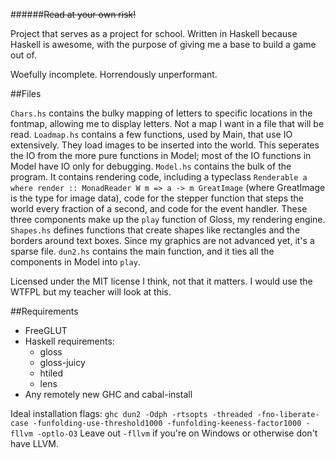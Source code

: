 ######~~Read at your own risk!~~








Project that serves as a project for school. Written in Haskell because Haskell is awesome, with the purpose of giving me a base to build a game out of. 

Woefully incomplete. Horrendously unperformant. 


##Files

`Chars.hs` contains the bulky mapping of letters to specific locations in the fontmap, allowing me to display letters. Not a map I want in a file that will be read.
`Loadmap.hs` contains a few functions, used by Main, that use IO extensively. They load images to be inserted into the world. This seperates the IO from the more pure functions in Model; most of the IO functions in Model have IO only for debugging.
`Model.hs` contains the bulk of the program. It contains rendering code, including a typeclass `Renderable a where render :: MonadReader W m => a -> m GreatImage` (where GreatImage is the type for image data), code for the stepper function that steps the world every fraction of a second, and code for the event handler. These three components make up the `play` function of Gloss, my rendering engine.
`Shapes.hs` defines functions that create shapes like rectangles and the borders around text boxes. Since my graphics are not advanced yet, it's a sparse file.
`dun2.hs` contains the main function, and it ties all the components in Model into `play`. 


Licensed under the MIT license I think, not that it matters. I would use the WTFPL but my teacher will look at this.

##Requirements
- FreeGLUT
- Haskell requirements:
	- gloss
	- gloss-juicy
	- htiled
	- lens
- Any remotely new GHC and cabal-install

Ideal installation flags: `ghc dun2 -Odph -rtsopts -threaded -fno-liberate-case -funfolding-use-threshold1000 -funfolding-keeness-factor1000 -fllvm -optlo-O3`
Leave out `-fllvm` if you're on Windows or otherwise don't have LLVM. 
